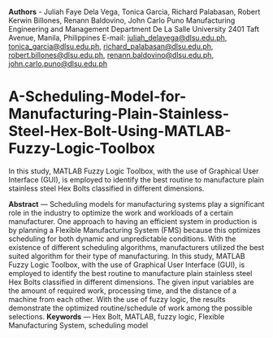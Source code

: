 **Authors** - Juliah Faye Dela Vega, Tonica Garcia, Richard Palabasan, Robert Kerwin Billones, Renann Baldovino, John Carlo Puno
Manufacturing Engineering and Management Department
De La Salle University
2401 Taft Avenue, Manila, Philippines
E-mail: juliah_delavega@dlsu.edu.ph, tonica_garcia@dlsu.edu.ph, richard_palabasan@dlsu.edu.ph,
robert.billones@dlsu.edu.ph, renann.baldovino@dlsu.edu.ph, john.carlo.puno@dlsu.edu.ph


# A-Scheduling-Model-for-Manufacturing-Plain-Stainless-Steel-Hex-Bolt-Using-MATLAB-Fuzzy-Logic-Toolbox
In this study, MATLAB Fuzzy Logic Toolbox, with the use of Graphical User Interface (GUI), is employed to identify the best routine to manufacture plain stainless steel Hex Bolts classified in different dimensions. 

**Abstract** — Scheduling models for manufacturing systems play a significant role in the industry to optimize the work and workloads of a certain manufacturer. One approach to having an efficient system in production is by planning a Flexible Manufacturing System (FMS) because this optimizes scheduling for both dynamic and unpredictable conditions. With the existence of different scheduling algorithms, manufacturers utilized the best suited algorithm for their type of manufacturing. In this study, MATLAB Fuzzy Logic Toolbox, with the use of Graphical User Interface (GUI), is employed to identify the best routine to manufacture plain stainless steel Hex Bolts classified in different dimensions. The given input variables are the amount of required work, processing time, and the distance of a machine from each other. With the use of fuzzy logic, the results demonstrate the optimized routine/schedule of work among the possible selections.
**Keywords** — Hex Bolt, MATLAB, fuzzy logic, Flexible Manufacturing System, scheduling model
